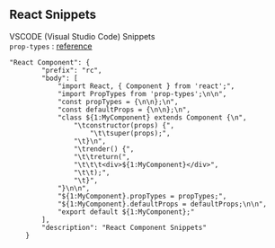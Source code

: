 ## React Snippets

VSCODE (Visual Studio Code) Snippets<br>
`prop-types` : [reference](https://www.npmjs.com/package/prop-types)

```
"React Component": {
		"prefix": "rc",
		"body": [
			"import React, { Component } from 'react';",
			"import PropTypes from 'prop-types';\n\n",
			"const propTypes = {\n\n};\n",
			"const defaultProps = {\n\n};\n",
			"class ${1:MyComponent} extends Component {\n",
				"\tconstructor(props) {",
					"\t\tsuper(props);",
				"\t}\n",
				"\trender() {",
				"\t\treturn(",
				"\t\t\t<div>${1:MyComponent}</div>",
				"\t\t);",
				"\t}",
			"}\n\n",
			"${1:MyComponent}.propTypes = propTypes;",
			"${1:MyComponent}.defaultProps = defaultProps;\n\n",
			"export default ${1:MyComponent};"
		],
		"description": "React Component Snippets"
	}
```